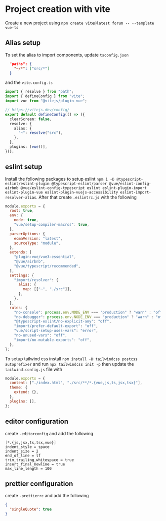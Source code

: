 # Project creation with vite

Create a new project using `npm create vite@latest forum -- --template vue-ts`

## Alias setup

To set the alias to import components, update `tsconfig.json`

```json
  "paths": {
    "~/*": ["src/*"]
  }
```

and the `vite.config.ts`

```ts
import { resolve } from "path";
import { defineConfig } from "vite";
import vue from "@vitejs/plugin-vue";

// https://vitejs.dev/config/
export default defineConfig(() => ({
  clearScreen: false,
  resolve: {
    alias: {
      "~": resolve("src"),
    },
  },
  plugins: [vue()],
}));
```

## eslint setup

Install the following packages to setup eslint `npm i -D @typescript-eslint/eslint-plugin @typescript-eslint/parser @vue/eslint-config-airbnb @vue/eslint-config-typescript eslint eslint-plugin-import eslint-plugin-vue eslint-plugin-vuejs-accessibility eslint-import-resolver-alias`. After that create `.eslintrc.js` with the following

```js
module.exports = {
  root: true,
  env: {
    node: true,
    "vue/setup-compiler-macros": true,
  },
  parserOptions: {
    ecmaVersion: "latest",
    sourceType: "module",
  },
  extends: [
    "plugin:vue/vue3-essential",
    "@vue/airbnb",
    "@vue/typescript/recommended",
  ],
  settings: {
    "import/resolver": {
      alias: {
        map: [["~", "./src"]],
      },
    },
  },
  rules: {
    "no-console": process.env.NODE_ENV === "production" ? "warn" : "off",
    "no-debugger": process.env.NODE_ENV === "production" ? "warn" : "off",
    "@typescript-eslint/no-explicit-any": "off",
    "import/prefer-default-export": "off",
    "vue/script-setup-uses-vars": "error",
    "no-unused-vars": "off",
    "import/no-mutable-exports": "off",
  },
};
```

To setup tailwind css install `npm install -D tailwindcss postcss autoprefixer` and run `npx tailwindcss init -p` then update the `tailwind.config.js` file with

```js
module.exports = {
  content: ["./index.html", "./src/**/*.{vue,js,ts,jsx,tsx}"],
  theme: {
    extend: {},
  },
  plugins: [],
};
```

## editor configuration

create `.editorconfig` and add the following

```
[*.{js,jsx,ts,tsx,vue}]
indent_style = space
indent_size = 2
end_of_line = lf
trim_trailing_whitespace = true
insert_final_newline = true
max_line_length = 100
```

## prettier configuration

create `.prettierrc` and add the following

```json
{
  "singleQuote": true
}
```
